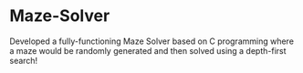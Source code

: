 # Maze-Solver
Developed a fully-functioning Maze Solver based on C programming where a maze would be randomly generated and then solved using a depth-first search!
